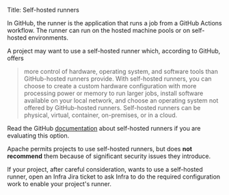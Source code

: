 Title: Self-hosted runners

In GitHub, the runner is the application that runs a job from a GitHub Actions workflow. The runner can run on the hosted machine pools or on self-hosted environments.

A project may want to use a self-hosted runner which, according to GitHub, offers

> more control of hardware, operating system, and software tools than GitHub-hosted runners provide. With self-hosted runners, you can choose to create a custom hardware configuration with more processing power or memory to run larger jobs, install software available on your local network, and choose an operating system not offered by GitHub-hosted runners. Self-hosted runners can be physical, virtual, container, on-premises, or in a cloud.

Read the GitHub <a href="https://help.github.com/en/actions/hosting-your-own-runners/about-self-hosted-runners#self-hosted-runner-security-with-public-repositories" target="_blank">documentation</a> about self-hosted runners if you are evaluating this option.

Apache permits projects to use self-hosted runners, but does **not recommend** them because of significant security issues they introduce.

If your project, after careful consideration, wants to use a self-hosted runner, open an Infra Jira ticket to ask Infra to do the required configuration work to enable your project's runner.
